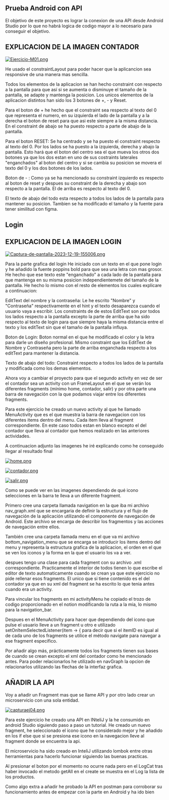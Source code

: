## Prueba Android con API

El objetivo de este proyecto es lograr la conexion de una API desde Android Studio por lo que no habrá logica de codigo mayor a lo necesario para conseguir el objetivo.




## EXPLICACION DE LA IMAGEN CONTADOR

[![Ejercicio-M01.png](https://i.postimg.cc/63qcchc1/Ejercicio-M01.png)](https://postimg.cc/ft4YTm6x)

He usado el constraintLayout para poder hacer que la aplicancion sea responsive de una manera mas sencilla.

Todos los elementos de la aplicacion se han hecho constraint con respecto a la pantalla para que así si se aumenta o disminuye el tamaño de la pantalla, se adapte y mantenga la posicion. Los unicos elementos de la aplicacion distintos han sido los 3 botones de +, - y Reset.


Para el boton de + he hecho que el constraint sea respecto al texto del 0 que representa el numero, en su izquierda el lado de la pantalla y a la derecha el boton de reset para que asi este siempre a la misma distancia. En el constraint de abajo se ha puesto respecto a parte de abajo de la pantalla.

Para el boton RESET: Se ha centrado y se ha puesto el constraint respecto al texto del 0. Por los lados se ha puesto a la izquierda, derecha y  abajo la pantalla. Esto hará que el boton del centro sea el que mueva los otros dos botones ya que los dos estan en uno de sus costraints laterales "enganchados" al boton del centro y  si se cambia su posicion se movera el texto del 0 y los dos botones de los lados.

Boton de - : Como ya se ha mencionado su constraint izquierdo es respecto al boton de reset y despues su constraint de la derecha y abajo son respecto a la pantalla. El de arriba es respecto al texto del 0.


El texto de abajo del todo esta respecto a todos los lados de la pantalla para mantener su posicion. Tambien se ha modificado el tamaño y la fuente para tener similitud con figma.



## Login


## EXPLICACION DE LA IMAGEN LOGIN

[![Captura-de-pantalla-2023-12-19-155006.png](https://i.postimg.cc/XJBH385B/Captura-de-pantalla-2023-12-19-155006.png)](https://postimg.cc/47ZbQpBX)


Para la parte grafica del login He iniciado con un texto en el que pone login y he añadido la fuente poppins bold para que sea una letra con mas grosor. He hecho que ese texto este "enganchado" a cada lado de la pantalla para que mantenga en su misma posicion independientemete del tamaño de la pantalla. He hecho lo mismo con el resto de elementos los cuales explicare a continuacion:

EditText del nombre y la contraseña: Le he escrito "Nombre" y "Contraseña" respectivamente en el hint  y el texto desaparezca cuando el usuario vaya a escribir. Los constraints de de estos EditText son por todos los lados respecto a la pantalla excepto la parte de arriba que ha sido respecto al texto de login para que siempre haya la misma distancia entre el texto y los editText sin que el tamaño de la pantalla influya.


Boton de Login: Boton normal en el que he modificado el color y la letra para darle un diseño profesional. Mismo constraint que los EditText de Nombre y Contraseña pero la parte de arriba enganchada respecto a los editText para mantener la distancia.


Texto de abajo del todo: Constraint respecto a todos los lados de la pantalla y modificada como los demas elementos.







Ahora voy a cambiar el proyecto para que el segundo activity en vez de ser el contador sea un activity con un FrameLayout en el que se verán los diferentes fragments (mínimo home, contador, salir) y por otra parte una barra de navegación con la que podamos viajar entre los diferentes fragments.

Para este ejercicio he creado un nuevo activity al que he llamado MenuActivity que es el que muestra la barra de navegacion con los diferentes items dentro del menu. Cada item lleva al fragment correspondiente. En este caso todos estan en blanco excepto el del contador que lleva al contador que hemos realizado en las anteriores actividades.

A continuacion adjunto las imagenes he iré explicando como he conseguido llegar al resultado final

[![home.png](https://i.postimg.cc/PrRxWcVD/home.png)](https://postimg.cc/VdXm178s)




[![contador.png](https://i.postimg.cc/Y9R2hymh/contador.png)](https://postimg.cc/vg1wKhhs)




[![salir.png](https://i.postimg.cc/wxWTzZpr/salir.png)](https://postimg.cc/bdtjH6d0)




Como se puede ver en las imagenes dependiendo de qué icono selecciones en la barra te lleva a un diferente fragment. 

Primero cree una carpeta llamada navigation en la que iba mi archivo nav_graph.xml que se encargaria de definir la estructura y el flujo de navegación de la aplicación  utilizando el componente de navegación de Android. Este archivo se encarga de describir los fragmentos y las acciones de navegación entre ellos.

También cree una carpeta llamada menu en el que va mi archivo bottom_navigation_menu que se encarga se introducir los items dentro del menu y representa la estructura grafica de la aplicacion, el orden en el que se ven los iconos y la forma en la que el usuario los va a ver.

despues tengo una clase para cada fragment con su archivo .xml correspondiente. Practicamente el interior de todos tienen lo que escribe el editor de texto automaticamente cuando se crean ya que este ejercicio no pide rellenar esos fragments. El unico que si tiene contenido es el del contador ya que en su xml del fragment se ha escrito lo que tenia antes cuando era un activity. 


Para vincular los fragments en mi activityMenu he copiado el trozo de codigo proporcionado en el notion modificando la ruta a la mia, lo mismo para la navigation_bar.

Despues en el MenuActivity para hacer que dependiendo del icono que pulse el usuario lleve a un fragment u otro e utilizado setOnItemSelectedListener(item -> { para decir que si el itemID es igual al de cada uno de los fragments se utilice el método navigate para navegar a ese fragment especifico.

Por añadir algo más, prácticamente todos los fragments tienen sus bases de cuando se crean excepto el xml del contador como he mencionado antes. Para poder relacionarlos he utilizado en navGraph la opcion de relacionarlos utilizando las flechas de la interfaz grafica. 





## AÑADIR LA API


Voy a añadir un Fragment mas que se llame API y por otro lado crear un microservicio con una sola entidad.

[![capturaej04.png](https://i.postimg.cc/g2YpSWWN/capturaej04.png)](https://postimg.cc/N5PZFZLH)



Para este ejercicio he creado una API en INteliJ y la he consumido en android Studio siguiendo paso a paso un tutorial. 
He creado un nuevo fragment, he seleccionado el icono que he considerado mejor y he añadido en los if else que si se presiona ese icono en la navegacion lleve al fragment donde se encuentra la api. 

El microservicio ha sido creado en InteliJ utilizando lombok entre otras herramientas para hacerlo funcionar siguiendo las buenas practicas.

Al presionar el boton por el momento no ocurre nada pero en el LogCat tras haber invocado el metodo getAll en el create se muestra en el Log la lista de los productos.


Como algo extra a añadir he probado la API en postman para corroborar su funcionamiento antes de empezar con la parte en Android y ha ido bien

